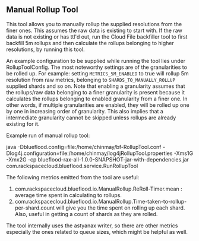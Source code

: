 ## Manual Rollup Tool

This tool allows you to manually rollup the supplied resolutions from the finer ones. This assumes the raw data is existing to start with. If the raw data is not existing
or has ttl'd out, run the Cloud File backfiller tool to first backfill 5m rollups and then calculate the rollups belonging to higher resolutions, by running this tool.

An example configuration to be supplied while running the tool lies under RollupToolConfig. The most noteworthy settings are of the granularities to be rolled up.
For example: setting `METRICS_5M_ENABLED` to true will rollup 5m resolution from raw metrics, belonging to `SHARDS_TO_MANUALLY_ROLLUP` supplied shards and so on. Note that
enabling a granularity assumes that the rollups/raw data belonging to a finer granularity is present because it calculates the rollups belonging to enabled granularity from
a finer one. In other words, if multiple granularities are enabled, they will be rolled up one by one in increasing order of granularity. This also implies that a intermediate
granularity cannot be skipped unless rollups are already existing for it.

Example run of manual rollup tool:

java -Dblueflood.config=file:/home/chinmay/bf-RollupTool.conf -Dlog4j.configuration=file:/home/chinmay/log4jRollupTool.properties -Xms1G -Xmx2G -cp blueflood-rax-all-1.0.0-SNAPSHOT-jar-with-dependencies.jar com.rackspacecloud.blueflood.service.RunRollupTool

The following metrics emitted from the tool are useful:

1. com.rackspacecloud.blueflood.io.ManualRollup.ReRoll-Timer.mean : average time spent in calculating to rollups.
2. com.rackspacecloud.blueflood.io.ManualRollup.Time-taken-to-rollup-per-shard.count will give you the time spent on rolling up each shard. Also, useful in getting a count of shards as they are rolled.


The tool internally uses the astyanax writer, so there are other metrics especially the ones related to queue sizes, which might be helpful as well.

